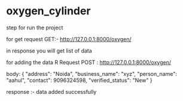 # oxygen_cylinder


step for run the project

for get request GET:- http://127.0.0.1:8000/oxygen/

 in response you will get list of data
 
 for adding the data  R
 Request POST : http://127.0.0.1:8000/oxygen/
 
 body: {
        "address": "Noida",
        "business_name": "xyz",
        "person_name": "aahul",
        "contact": 9096324598,
        "verified_status": "New"
    }
    
response :- data added successfully
